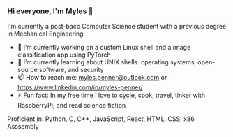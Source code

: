 ### Hi everyone, I'm Myles 👋

I'm currently a post-bacc Computer Science student with a previous degree in Mechanical Engineering

- 🔭 I’m currently working on a custom Linux shell and a image classification app using PyTorch
- 🌱 I’m currently learning about UNIX shells. operating systems, open-source software, and security
- 📫 How to reach me: myles.penner@outlook.com or https://www.linkedin.com/in/myles-penner/
- ⚡ Fun fact: In my free time I love to cycle, cook, travel, tinker with RaspberryPi, and read science fiction

Proficient in: Python, C, C++, JavaScript, React, HTML, CSS, x86 Asssembly
